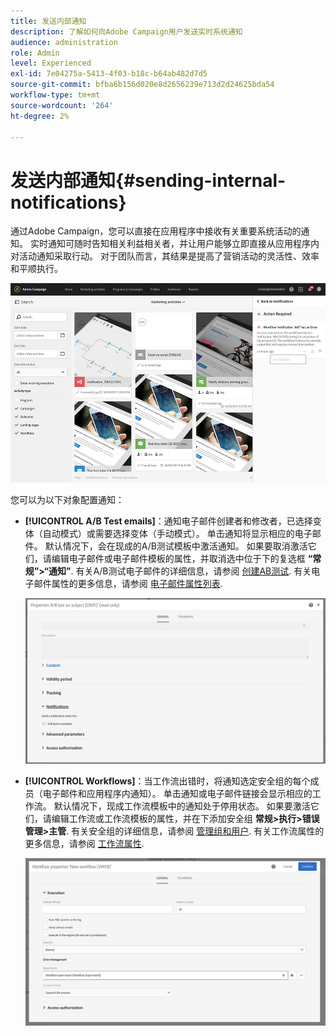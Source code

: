```yaml
---
title: 发送内部通知
description: 了解如何向Adobe Campaign用户发送实时系统通知
audience: administration
role: Admin
level: Experienced
exl-id: 7e04275a-5413-4f03-b18c-b64ab482d7d5
source-git-commit: bfba6b156d020e8d2656239e713d2d24625bda54
workflow-type: tm+mt
source-wordcount: '264'
ht-degree: 2%

---
```


# 发送内部通知{#sending-internal-notifications}

通过Adobe Campaign，您可以直接在应用程序中接收有关重要系统活动的通知。 实时通知可随时告知相关利益相关者，并让用户能够立即直接从应用程序内对活动通知采取行动。 对于团队而言，其结果是提高了营销活动的灵活性、效率和平顺执行。

![](assets/pulse_3.png)

您可以为以下对象配置通知：

* **[!UICONTROL A/B Test emails]**：通知电子邮件创建者和修改者，已选择变体（自动模式）或需要选择变体（手动模式）。 单击通知将显示相应的电子邮件。 默认情况下，会在现成的A/B测试模板中激活通知。 如果要取消激活它们，请编辑电子邮件或电子邮件模板的属性，并取消选中位于下的复选框 **“常规”>“通知”**. 有关A/B测试电子邮件的详细信息，请参阅 [创建AB测试](../../channels/using/designing-an-a-b-test-email.md). 有关电子邮件属性的更多信息，请参阅 [电子邮件属性列表](../../administration/using/configuring-email-channel.md#list-of-email-properties).

  ![](assets/pulse_2.png)

* **[!UICONTROL Workflows]**：当工作流出错时，将通知选定安全组的每个成员（电子邮件和应用程序内通知）。 单击通知或电子邮件链接会显示相应的工作流。 默认情况下，现成工作流模板中的通知处于停用状态。 如果要激活它们，请编辑工作流或工作流模板的属性，并在下添加安全组 **常规>执行>错误管理>主管**. 有关安全组的详细信息，请参阅 [管理组和用户](../../administration/using/managing-groups-and-users.md). 有关工作流属性的更多信息，请参阅 [工作流属性](../../automating/using/managing-execution-options.md).

  ![](assets/pulse_1.png)
